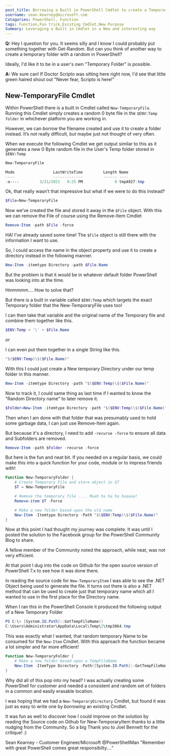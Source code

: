 ```yaml
---
post_title: Borrowing a Built in PowerShell Cmdlet to create a Temporary Folder
username: sean.kearney@microsoft.com
Catagories: PowerShell, Function
tags: Function,Fun trick,Existing Cmdlet,New Purpose
Summary: Leveraging a Built in Cmdlet in a New and interesting way
---
```


**Q:** Hey I question for you.  It seems silly and I know I could probably put 
something together with Get-Random.  But can you think of another way to create 
a temporary folder with a random in PowerShell? 

Ideally, I'd like it to be in a user's own "Temporary Folder" is possible.

**A:**  We sure can!  If Doctor Scripto was sitting here right now, I'd see that
little green haired shout out "Never fear, Scripto is here!"

## New-TemporaryFile Cmdlet

Within PowerShell there is a built in Cmdlet called `New-TemporaryFile`.  
Running this Cmdlet simply creates a random 0 byte file in the `$ENV:Temp folder` 
in whichever platform you are working in.

However, we can _borrow_ the filename created and use it to create a folder 
instead.   It’s not really difficult, but maybe just not thought of very often.

When we execute the following Cmdlet we get output similar to this as it
generates a new 0 Byte random file in the User's Temp folder stored in 
`$ENV:Temp`

```powershell
New-TemporaryFile

Mode                 LastWriteTime         Length Name
----                 -------------         ------ ----
-a----         3/31/2021   9:25 PM              0 tmpA927.tmp
```

Ok, that really wasn’t that impressive but what if we were to do this instead?

```powershell
$File=New-TemporaryFile
```

Now we’ve created the file and stored it away in the `$File` object.   With this 
we can remove the File of course using the Remove-Item Cmdlet

```powershell
Remove-Item -path $File -force
```

HA!  I’ve already saved some time! The `$File` object is still there with the 
information I want to use.

So, I could access the name in the object property and use it to create a 
directory instead in the following manner.

```powershell
New-Item -itemtype Directory -path $File.Name
```

But the problem is that it would be in whatever default folder PowerShell was 
looking into at the time.

Hmmmmm…. How to solve that?

But there is a built in variable called `$ENV:Temp` which targets the exact 
Temporary folder that the New-TemporaryFile uses too!

I can then take that variable and the original name of the Temporary file and combine them together like this.

```powershell
$ENV:Temp + '\' + $File.Name
```

_or_


I can even put them together in a single String like this.

```powershell
"$($ENV:Temp)\$($File.Name)"
```

With this I could just create a New temporary Directory under our temp folder 
in this manner.

```powershell
New-Item -itemtype Directory -path "$($ENV:Temp)\$($File.Name)"
```

Now to track it, I could same thing as last time if I wanted to know the 
"Random Directory name" to later remove it.

```powershell
$Folder=New-Item -itemtype Directory -path "$($ENV:Temp)\$($File.Name)"
```

Then when I am done with that folder that was presumably used to hold some 
garbage data, I can just use Remove-Item again. 

But because it's a directory, I need to add `-recurse -force` to ensure all data 
and Subfolders are removed.

```powershell
Remove-Item -path $Folder -recurse -force
```

But here is the fun and neat bit.  If you needed on a regular basis, we could 
make this into a quick function for your code, module or to impress 
friends with!

```powershell
Function New-TemporaryFolder {
    # Create Temporary File and store object in $T
    $T = New-TemporaryFile

    # Remove the temporary file .... Muah ha ha ha haaaaa!
    Remove-item $T -Force

    # Make a new folder based upon the old name
    New-Item -Itemtype Directory -Path "$($ENV:Temp)\$($File.Name)" 
}
```

Now at this point I had thought my journey was complete.  It was until I posted
the solution to the Facebook group for the PowerShell Community Blog to share.

A fellow member of the Community noted the approach, while neat, was not very
efficient.   

At that point I dug into the code on Github for the open source version of
PowerShell 7.x to see how it was done there.   

In reading the source code for `New-TemporaryItem` I was able to see the .NET 
Object being used to generate the file.  It turns out there is also a .NET 
method that can be used to create just that temporary name which all I wanted 
to use in the first place for the Directory name.

When I ran this in the PowerShell Console it produced the following output of a
New Temporary Folder

```powershell
PS C:\> [System.IO.Path]::GetTempFileName()
C:\Users\Administrator\AppData\Local\Temp\2\tmp3864.tmp
```

This was exactly what I wanted, that random temporary Name to be consumed for
the `New-Item` Cmdlet. With this approach the function became a lot simpler and 
far more efficient!

```powershell
Function New-TemporaryFolder {
    # Make a new folder based upon a TempFileName
    New-Item -ItemType Directory -Path([System.IO.Path]::GetTempFileName())
}
```

Why did all of this pop into my head?  I was actually creating some PowerShell 
for customer and needed a consistent and random set of folders in a common and 
easily erasable location. 

I was hoping that we had a `New-TemporaryDirectory` Cmdlet, but found it was 
just as easy to write one by _borrowing_ an existing Cmdlet.

It was fun as well to discover how I could improve on the solution by reading
the Source code on Github for New-TemporaryItem thanks to a little nudging from
the Community.  So a big Thank you to Joel Bennett for the critique! :)

Sean Kearney - Customer Engineer/Microsoft
@PowerShellMan
"Remember with great PowerShell comes great responsibilty...."



